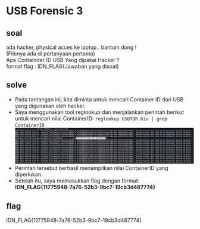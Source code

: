 # USB Forensic 3
## soal
ada hacker, physical acces ke laptop.. bantuin dong ! \
(Filenya ada di pertanyaan pertama) \
Apa Containder ID USB Yang dipakai Hacker ? \
format flag : IDN_FLAG{Jawaban yang disoal}

## solve
- Pada tantangan ini, kita diminta untuk mencari Container ID dari USB yang digunakan oleh hacker.
- Saya menggunakan tool reglookup dan menjalankan perintah berikut untuk mencari nilai ContainerID: ```reglookup USBTOR.hiv | grep ContainerID```
  ![alt text](<images/USB Forensic 3/image.png>)
- Perintah tersebut berhasil menampilkan nilai ContainerID yang diperlukan.
- Setelah itu, saya memasukkan flag dengan format: **IDN_FLAG{11775948-7a76-52b3-9bc7-19cb3d487774}**

## flag
IDN_FLAG{11775948-7a76-52b3-9bc7-19cb3d487774}